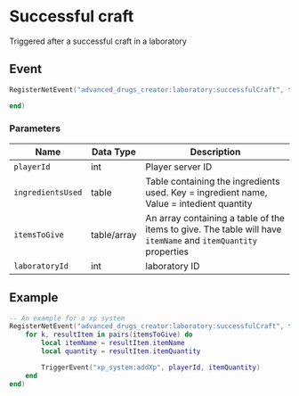 # Successful craft

Triggered after a successful craft in a laboratory

## Event
``` lua
RegisterNetEvent("advanced_drugs_creator:laboratory:successfulCraft", function(playerId, ingredientsUsed, itemsToGive, laboratoryId)

end)
```

### Parameters

| Name              | Data Type | Description                 |
| -                 | -         | -                             |
| `playerId`         | int    | Player server ID |
| `ingredientsUsed`         | table    | Table containing the ingredients used. Key = ingredient name, Value = intedient quantity |
| `itemsToGive`         | table/array    | An array containing a table of the items to give. The table will have `itemName` and `itemQuantity` properties |
| `laboratoryId`         | int    | laboratory ID |

## Example
``` lua
-- An example for a xp system
RegisterNetEvent("advanced_drugs_creator:laboratory:successfulCraft", function(playerId, ingredientsUsed, itemsToGive, laboratoryId)
    for k, resultItem in pairs(itemsToGive) do
        local itemName = resultItem.itemName
        local quantity = resultItem.itemQuantity

        TriggerEvent("xp_system:addXp", playerId, itemQuantity)
    end
end)
```
